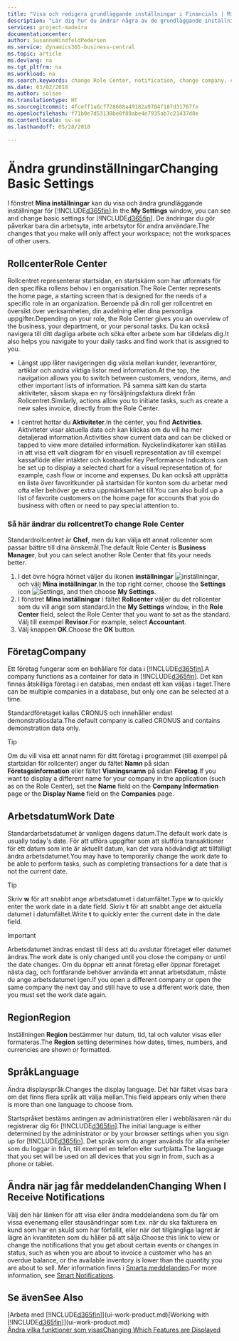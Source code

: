 ```yaml
---
title: "Visa och redigera grundläggande inställningar i Financials | Microsoft Docs"
description: "Lär dig hur du ändrar några av de grundläggande inställningarna i Financials, till exempel, rollcenter, företag eller arbetsdatumet."
services: project-madeira
documentationcenter: 
author: SusanneWindfeldPedersen
ms.service: dynamics365-business-central
ms.topic: article
ms.devlang: na
ms.tgt_pltfrm: na
ms.workload: na
ms.search.keywords: change Role Center, notification, change company, change work date
ms.date: 03/02/2018
ms.author: solsen
ms.translationtype: HT
ms.sourcegitcommit: 4fceff1a6cf728608a49182a9704f187d31767fe
ms.openlocfilehash: f71b0e7d53138be0f89abe4e7935ab7c21437d8e
ms.contentlocale: sv-se
ms.lasthandoff: 05/28/2018

---
```

# <a name="changing-basic-settings"></a><span data-ttu-id="73a7b-103">Ändra grundinställningar</span><span class="sxs-lookup"><span data-stu-id="73a7b-103">Changing Basic Settings</span></span>
<span data-ttu-id="73a7b-104">I fönstret **Mina inställningar** kan du visa och ändra grundläggande inställningar för [!INCLUDE[d365fin](includes/d365fin_md.md)].</span><span class="sxs-lookup"><span data-stu-id="73a7b-104">In the **My Settings** window, you can see and change basic settings for [!INCLUDE[d365fin](includes/d365fin_md.md)].</span></span> <span data-ttu-id="73a7b-105">De ändringar du gör påverkar bara din arbetsyta, inte arbetsytor för andra användare.</span><span class="sxs-lookup"><span data-stu-id="73a7b-105">The changes that you make will only affect your workspace; not the workspaces of other users.</span></span>  

## <a name="role-center"></a><span data-ttu-id="73a7b-106">Rollcenter</span><span class="sxs-lookup"><span data-stu-id="73a7b-106">Role Center</span></span>
<span data-ttu-id="73a7b-107">Rollcentret representerar startsidan, en startskärm som har utformats för den specifika rollens behov i en organisation.</span><span class="sxs-lookup"><span data-stu-id="73a7b-107">The Role Center represents the home page, a starting screen that is designed for the needs of a specific role in an organization.</span></span> <span data-ttu-id="73a7b-108">Beroende på din roll ger rollcentret en översikt över verksamheten, din avdelning eller dina personliga uppgifter.</span><span class="sxs-lookup"><span data-stu-id="73a7b-108">Depending on your role, the Role Center gives you an overview of the business, your department, or your personal tasks.</span></span> <span data-ttu-id="73a7b-109">Du kan också navigera till ditt dagliga arbete och söka efter arbete som har tilldelats dig.</span><span class="sxs-lookup"><span data-stu-id="73a7b-109">It also helps you navigate to your daily tasks and find work that is assigned to you.</span></span>

-   <span data-ttu-id="73a7b-110">Längst upp låter navigeringen dig växla mellan kunder, leverantörer, artiklar och andra viktiga listor med information.</span><span class="sxs-lookup"><span data-stu-id="73a7b-110">At the top, the navigation allows you to switch between customers, vendors, items, and other important lists of information.</span></span> <span data-ttu-id="73a7b-111">På samma sätt kan du starta aktiviteter, såsom skapa en ny försäljningsfaktura direkt från Rollcentret.</span><span class="sxs-lookup"><span data-stu-id="73a7b-111">Similarly, actions allow you to initiate tasks, such as create a new sales invoice, directly from the Role Center.</span></span>

-   <span data-ttu-id="73a7b-112">I centret hottar du **Aktiviteter**.</span><span class="sxs-lookup"><span data-stu-id="73a7b-112">In the center, you find **Activities**.</span></span> <span data-ttu-id="73a7b-113">Aktiviteter visar aktuella data och kan klickas om du vill ha mer detaljerad information.</span><span class="sxs-lookup"><span data-stu-id="73a7b-113">Activities show current data and can be clicked or tapped to view more detailed information.</span></span> <span data-ttu-id="73a7b-114">Nyckelindikatorer kan ställas in att visa ett valt diagram för en visuell representation av till exempel kassaflöde eller intäkter och kostnader.</span><span class="sxs-lookup"><span data-stu-id="73a7b-114">Key Performance Indicators can be set up to display a selected chart for a visual representation of, for example, cash flow or income and expenses.</span></span> <span data-ttu-id="73a7b-115">Du kan också att upprätta en lista över favoritkunder på startsidan för konton som du arbetar med ofta eller behöver ge extra uppmärksamhet till.</span><span class="sxs-lookup"><span data-stu-id="73a7b-115">You can also build up a list of favorite customers on the home page for accounts that you do business with often or need to pay special attention to.</span></span>

### <a name="to-change-role-center"></a><span data-ttu-id="73a7b-116">Så här ändrar du rollcentret</span><span class="sxs-lookup"><span data-stu-id="73a7b-116">To change Role Center</span></span>
<span data-ttu-id="73a7b-117">Standardrollcentret är **Chef**, men du kan välja ett annat rollcenter som passar bättre till dina önskemål.</span><span class="sxs-lookup"><span data-stu-id="73a7b-117">The default Role Center is **Business Manager**, but you can select another Role Center that fits your needs better.</span></span>
1. <span data-ttu-id="73a7b-118">I det övre högra hörnet väljer du ikonen **inställningar** ![inställningar](media/ui-experience/settings_icon_small.png "ikonen för inställningar för rollcenter"), och välj **Mina inställningar**.</span><span class="sxs-lookup"><span data-stu-id="73a7b-118">In the top right corner, choose the **Settings** icon ![Settings](media/ui-experience/settings_icon_small.png "Settings icon for role center"), and then choose **My Settings**.</span></span>
2. <span data-ttu-id="73a7b-119">I fönstret **Mina inställningar** i fältet **Rollcenter** väljer du det rollcenter som du vill ange som standard.</span><span class="sxs-lookup"><span data-stu-id="73a7b-119">In the **My Settings** window, in the **Role Center** field, select the Role Center that you want to set as the standard.</span></span> <span data-ttu-id="73a7b-120">Välj till exempel **Revisor**.</span><span class="sxs-lookup"><span data-stu-id="73a7b-120">For example, select **Accountant**.</span></span>
3. <span data-ttu-id="73a7b-121">Välj knappen **OK**.</span><span class="sxs-lookup"><span data-stu-id="73a7b-121">Choose the **OK** button.</span></span>

## <a name="company"></a><span data-ttu-id="73a7b-122">Företag</span><span class="sxs-lookup"><span data-stu-id="73a7b-122">Company</span></span>
<span data-ttu-id="73a7b-123">Ett företag fungerar som en behållare för data i [!INCLUDE[d365fin](includes/d365fin_md.md)].</span><span class="sxs-lookup"><span data-stu-id="73a7b-123">A company functions as a container for data in [!INCLUDE[d365fin](includes/d365fin_md.md)].</span></span> <span data-ttu-id="73a7b-124">Det kan finnas åtskilliga företag i en databas, men endast ett kan väljas i taget.</span><span class="sxs-lookup"><span data-stu-id="73a7b-124">There can be multiple companies in a database, but only one can be selected at a time.</span></span>

<span data-ttu-id="73a7b-125">Standardföretaget kallas CRONUS och innehåller endast demonstratiosdata.</span><span class="sxs-lookup"><span data-stu-id="73a7b-125">The default company is called CRONUS and contains demonstration data only.</span></span>

> [!TIP]  
>   <span data-ttu-id="73a7b-126">Om du vill visa ett annat namn för ditt företag i programmet (till exempel på startsidan för rollcenter) anger du fältet **Namn** på sidan **Företagsinformation** eller fältet **Visningsnamn** på sidan **Företag**.</span><span class="sxs-lookup"><span data-stu-id="73a7b-126">If you want to display a different name for your company in the application (such as on the Role Center), set the **Name** field on the **Company Information** page or the **Display Name** field on the **Companies** page.</span></span>  

## <a name="work-date"></a><span data-ttu-id="73a7b-127">Arbetsdatum</span><span class="sxs-lookup"><span data-stu-id="73a7b-127">Work Date</span></span>
<span data-ttu-id="73a7b-128">Standardarbetsdatumet är vanligen dagens datum.</span><span class="sxs-lookup"><span data-stu-id="73a7b-128">The default work date is usually today's date.</span></span> <span data-ttu-id="73a7b-129">För att utföra uppgifter som att slutföra transaktioner för ett datum som inte är aktuellt datum, kan det vara nödvändigt att tillfälligt ändra arbetsdatumet.</span><span class="sxs-lookup"><span data-stu-id="73a7b-129">You may have to temporarily change the work date to be able to perform tasks, such as completing transactions for a date that is not the current date.</span></span>

> [!TIP]  
>   <span data-ttu-id="73a7b-130">Skriv **w** för att snabbt ange arbetsdatumet i datumfältet.</span><span class="sxs-lookup"><span data-stu-id="73a7b-130">Type **w** to quickly enter the work date in a date field.</span></span> <span data-ttu-id="73a7b-131">Skriv **t** för att snabbt ange det aktuella datumet i datumfältet.</span><span class="sxs-lookup"><span data-stu-id="73a7b-131">Write **t** to quickly enter the current date in the date field.</span></span>

> [!IMPORTANT]  
>   <span data-ttu-id="73a7b-132">Arbetsdatumet ändras endast till dess att du avslutar företaget eller datumet ändras.</span><span class="sxs-lookup"><span data-stu-id="73a7b-132">The work date is only changed until you close the company or until the date changes.</span></span> <span data-ttu-id="73a7b-133">Om du öppnar ett annat företag eller öppnar företaget nästa dag, och fortfarande behöver använda ett annat arbetsdatum, måste du ange arbetsdatumet igen.</span><span class="sxs-lookup"><span data-stu-id="73a7b-133">If you open a different company or open the same company the next day and still have to use a different work date, then you must set the work date again.</span></span>

## <a name="region"></a><span data-ttu-id="73a7b-134">Region</span><span class="sxs-lookup"><span data-stu-id="73a7b-134">Region</span></span>
<span data-ttu-id="73a7b-135">Inställningen **Region** bestämmer hur datum, tid, tal och valutor visas eller formateras.</span><span class="sxs-lookup"><span data-stu-id="73a7b-135">The **Region** setting determines how dates, times, numbers, and currencies are shown or formatted.</span></span>   


## <a name="language"></a><span data-ttu-id="73a7b-136">Språk</span><span class="sxs-lookup"><span data-stu-id="73a7b-136">Language</span></span>
<span data-ttu-id="73a7b-137">Ändra displayspråk.</span><span class="sxs-lookup"><span data-stu-id="73a7b-137">Changes the display language.</span></span> <span data-ttu-id="73a7b-138">Det här fältet visas bara om det finns flera språk att välja mellan.</span><span class="sxs-lookup"><span data-stu-id="73a7b-138">This field appears only when there is more than one language to choose from.</span></span> 

<span data-ttu-id="73a7b-139">Startspråket bestäms antingen av administratören eller i webbläsaren när du registrerar dig för [!INCLUDE[d365fin](includes/d365fin_md.md)].</span><span class="sxs-lookup"><span data-stu-id="73a7b-139">The initial language is either determined by the administrator or by your browser settings when you sign up for [!INCLUDE[d365fin](includes/d365fin_md.md)].</span></span> <span data-ttu-id="73a7b-140">Det språk som du anger används för alla enheter som du loggar in från, till exempel en telefon eller surfplatta.</span><span class="sxs-lookup"><span data-stu-id="73a7b-140">The language that you set will be used on all devices that you sign in from, such as a phone or tablet.</span></span> 

## <a name="changing-when-i-receive-notifications"></a><span data-ttu-id="73a7b-141">Ändra när jag får meddelanden</span><span class="sxs-lookup"><span data-stu-id="73a7b-141">Changing When I Receive Notifications</span></span>
<span data-ttu-id="73a7b-142">Välj den här länken för att visa eller ändra meddelandena som du får om vissa evenemang eller stausändringar som t.ex. när du ska fakturera en kund som har en skuld som har förfallit, eller när det tillgängliga lagret är lägre än kvantiteten som du håller på att sälja.</span><span class="sxs-lookup"><span data-stu-id="73a7b-142">Choose this link to view or change the notifications that you get about certain events or changes in status, such as when you are about to invoice a customer who has an overdue balance, or the available inventory is lower than the quantity you are about to sell.</span></span> <span data-ttu-id="73a7b-143">Mer information finns i [Smarta meddelanden](ui-smart-notifications.md).</span><span class="sxs-lookup"><span data-stu-id="73a7b-143">For more information, see [Smart Notifications](ui-smart-notifications.md).</span></span>

## <a name="see-also"></a><span data-ttu-id="73a7b-144">Se även</span><span class="sxs-lookup"><span data-stu-id="73a7b-144">See Also</span></span>
<span data-ttu-id="73a7b-145">[Arbeta med [!INCLUDE[d365fin](includes/d365fin_md.md)]](ui-work-product.md)</span><span class="sxs-lookup"><span data-stu-id="73a7b-145">[Working with [!INCLUDE[d365fin](includes/d365fin_md.md)]](ui-work-product.md)</span></span>  
[<span data-ttu-id="73a7b-146">Ändra vilka funktioner som visas</span><span class="sxs-lookup"><span data-stu-id="73a7b-146">Changing Which Features are Displayed</span></span>](ui-experiences.md)  

